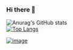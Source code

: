 ### Hi there 👋

<!--
**gokhansaldik/gokhansaldik** is a ✨ _special_ ✨ repository because its `README.md` (this file) appears on your GitHub profile.

Here are some ideas to get you started:

- 🔭 I’m currently working on ...
- 🌱 I’m currently learning ...
- 👯 I’m looking to collaborate on ...
- 🤔 I’m looking for help with ...
- 💬 Ask me about ...
- 📫 How to reach me: ...
- 😄 Pronouns: ...
- ⚡ Fun fact: ...
-->
![Anurag's GitHub stats](https://github-readme-stats.vercel.app/api?username=gokhansaldik&show_icons=true&theme=synthwave)
<br>
[![Top Langs](https://github-readme-stats.vercel.app/api/top-langs/?username=gokhansaldik&layout=compact)](https://github.com/anuraghazra/github-readme-stats)

[![image](	https://img.shields.io/badge/LinkedIn-0077B5?style=for-the-badge&logo=linkedin&logoColor=white)](https://www.linkedin.com/in/gokhansaldik/)


